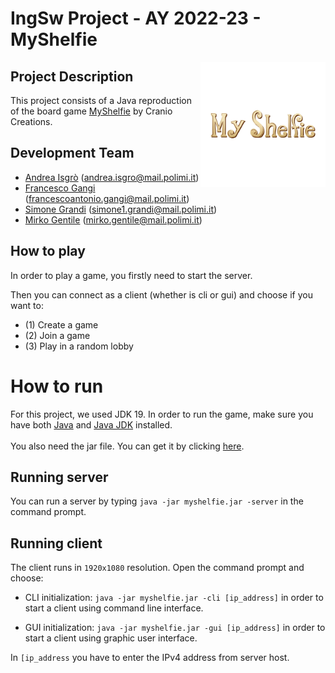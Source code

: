 # IngSw Project - AY 2022-23 - MyShelfie
<img src="https://github.com/andbna10/ing-sw-2023-Gentile-Gangi-Grandi-Isgro/blob/main/src/main/resources/Title%202000x2000px.png" width=200px height=200 px align="right" />

## Project Description
This project consists of a Java reproduction of the board game [MyShelfie](https://www.craniocreations.it/prodotto/my-shelfie) by Cranio Creations.

## Development Team
- [Andrea Isgrò](https://github.com/andbna10) (andrea.isgro@mail.polimi.it)
- [Francesco Gangi](https://github.com/fgangi) (francescoantonio.gangi@mail.polimi.it)
- [Simone Grandi](https://github.com/BigSim0) (simone1.grandi@mail.polimi.it)
- [Mirko Gentile](https://github.com/shakkd) (mirko.gentile@mail.polimi.it)

## How to play
In order to play a game, you firstly need to start the server.

Then you can connect as a client (whether is cli or gui) and choose if you want to:
* (1) Create a game
* (2) Join a game
* (3) Play in a random lobby

# How to run
For this project, we used JDK 19.
In order to run the game, make sure you have both [Java](https://www.java.com/it/download/) and [Java JDK](https://www.oracle.com/java/technologies/downloads/) installed.<br><br>
You also need the jar file. You can get it by clicking [here](https://github.com/andbna10/ing-sw-2023-Gentile-Gangi-Grandi-Isgro/blob/main/deliverables/final/jar/myshelfie.jar).

## Running server 
You can run a server by typing `java -jar myshelfie.jar -server` in the command prompt.

## Running client
The client runs in `1920x1080` resolution.
Open the command prompt and choose:
* CLI initialization: `java -jar myshelfie.jar -cli [ip_address]` in order to start a client using command line interface.

* GUI initialization: `java -jar myshelfie.jar -gui [ip_address]` in order to start a client using graphic user interface.

In `[ip_address` you have to enter the IPv4 address from server host.
